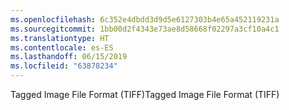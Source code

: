 ```yaml
---
ms.openlocfilehash: 6c352e4dbdd3d9d5e6127303b4e65a452119231a
ms.sourcegitcommit: 1bb00d2f4343e73ae8d58668f02297a3cf10a4c1
ms.translationtype: HT
ms.contentlocale: es-ES
ms.lasthandoff: 06/15/2019
ms.locfileid: "63878234"
---
```

<span data-ttu-id="06159-101">Tagged Image File Format (TIFF)</span><span class="sxs-lookup"><span data-stu-id="06159-101">Tagged Image File Format (TIFF)</span></span>